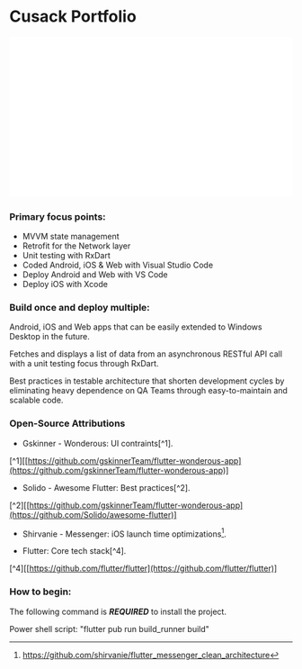 # Cusack Portfolio

![Demo Animation](https://github.com/jmcusac/CuSoft-Flutter-Portfolio/blob/main/graphics/Flutter-Animation.gif?raw=true)
  
### Primary focus points:

* MVVM state management
* Retrofit for the Network layer
* Unit testing with RxDart
* Coded Android, iOS & Web with Visual Studio Code
* Deploy Android and Web with VS Code 
* Deploy iOS with Xcode
  
### Build once and deploy multiple:

Android, iOS and Web apps that can be easily extended to Windows Desktop in the future.

Fetches and displays a list of data from an asynchronous RESTful API call with a unit testing focus through RxDart.

Best practices in testable architecture that shorten development cycles by eliminating heavy dependence on QA Teams through easy-to-maintain and scalable code.

### Open-Source Attributions

* Gskinner - Wonderous: UI contraints[^1].
  
[^1][[https://github.com/gskinnerTeam/flutter-wonderous-app](https://github.com/gskinnerTeam/flutter-wonderous-app)]

* Solido - Awesome Flutter: Best practices[^2].
  
[^2][[https://github.com/gskinnerTeam/flutter-wonderous-app](https://github.com/Solido/awesome-flutter)]

* Shirvanie - Messenger: iOS launch time optimizations[^3].
  
[^3]: https://github.com/shirvanie/flutter_messenger_clean_architecture
  
* Flutter: Core tech stack[^4].
  
[^4][[https://github.com/flutter/flutter](https://github.com/flutter/flutter)]

### How to begin:

The following command is **_REQUIRED_** to install the project.

Power shell script: "flutter pub run build_runner build"
